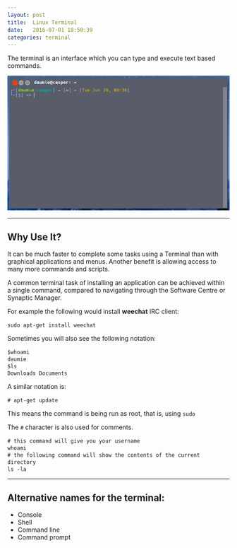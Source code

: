 ```yaml
---
layout: post
title:  Linux Terminal
date:   2016-07-01 18:50:39
categories: terminal
---
```


The terminal is an interface which you can type and execute text based commands.

![Terminal](/assets/img/terminal.png)


---

## Why Use It?

It can be much faster to complete some tasks using a Terminal than with graphical applications and menus. Another benefit is allowing access to many more commands and scripts.



A common terminal task of installing an application can be achieved within a single command, compared to navigating through the Software Centre or Synaptic Manager. 

For example the following would install **weechat**  IRC client:

	sudo apt-get install weechat

Sometimes you will also see the following notation:

	$whoami
	daumie
	$ls
	Downloads Documents

A similar notation is:

	# apt-get update

This means the command is being run as root, that is, using `sudo`

The `#` character is also used for comments.

	# this command will give you your username
	whoami
	# the following command will show the contents of the current directory
	ls -la

---

## Alternative names for the terminal:

   - Console
   - Shell
   - Command line
   - Command prompt

